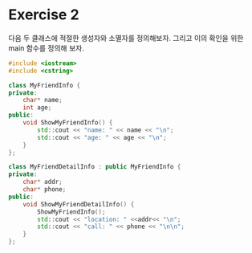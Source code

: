 # Exercise 2

다음 두 클래스에 적절한 생성자와 소멸자를 정의해보자. 그리고 이의 확인을 위한 main 함수를 정의해 보자.

```cpp
#include <iostream>
#include <cstring>

class MyFriendInfo {
private:
	char* name;
	int age;
public:
	void ShowMyFriendInfo() {
		std::cout << "name: " << name << "\n";
		std::cout << "age: " << age << "\n";
	}
};

class MyFriendDetailInfo : public MyFriendInfo {
private:
	char* addr;
	char* phone;
public:
	void ShowMyFriendDetailInfo() {
		ShowMyFriendInfo();
		std::cout << "location: " <<addr<< "\n";
		std::cout << "call: " << phone << "\n\n";
	}
};
```
